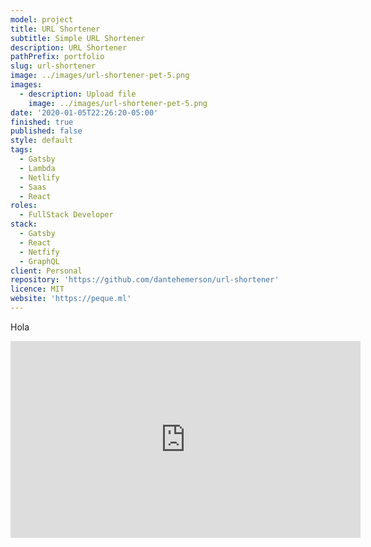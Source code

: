```yaml
---
model: project
title: URL Shortener 
subtitle: Simple URL Shortener
description: URL Shortener
pathPrefix: portfolio
slug: url-shortener
image: ../images/url-shortener-pet-5.png
images:
  - description: Upload file
    image: ../images/url-shortener-pet-5.png
date: '2020-01-05T22:26:20-05:00'
finished: true
published: false
style: default
tags:
  - Gatsby
  - Lambda
  - Netlify
  - Saas
  - React
roles:
  - FullStack Developer
stack:
  - Gatsby
  - React
  - Netfify
  - GraphQL
client: Personal
repository: 'https://github.com/dantehemerson/url-shortener'
licence: MIT
website: 'https://peque.ml'
---
```

 Hola

<iframe width="560" height="315" src="https://www.youtube.com/embed/eWJqrwlSuI0?rel=0&amp;showinfo=0" frameborder="0" allow="autoplay; encrypted-media" allowfullscreen></iframe>

